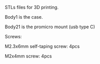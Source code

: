 STLs files for 3D printing.
 
Body1 is the case.

Body21 is the promicro mount (usb type C)

Screws:

M2.3x6mm self-taping screw: 4pcs

M2x4mm screw: 4pcs
